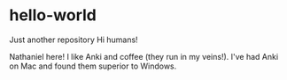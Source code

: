 # hello-world
Just another repository
Hi humans!

Nathaniel here! I like Anki and coffee (they run in my veins!).
I've had Anki on Mac and found them superior to Windows.
